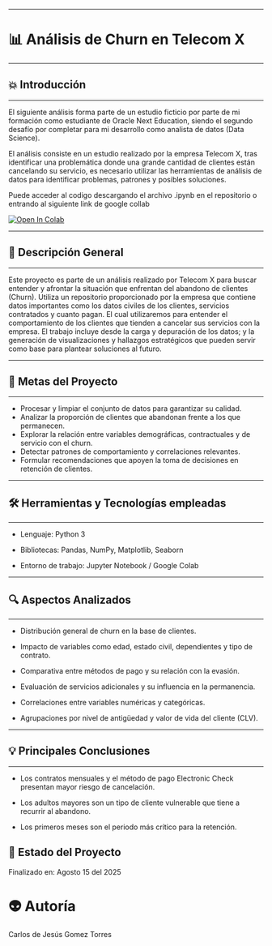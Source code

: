 
---

# 📊 **Análisis de Churn en Telecom X**

---

## :boom: Introducción

---

El siguiente análisis forma parte de un estudio ficticio por parte de mi formación como estudiante de Oracle Next Education, siendo el segundo desafío por completar para mi desarrollo como analista de datos (Data Science). 

El análisis consiste en un estudio realizado por la empresa Telecom X, tras identificar una problemática donde una grande cantidad de clientes están cancelando su servicio, es necesario utilizar las herramientas de análisis de datos para identificar problemas, patrones y posibles soluciones.

Puede acceder al codigo descargando el archivo .ipynb en el repositorio o entrando al siguiente link de google collab

<a target="_blank" href="https://colab.research.google.com/drive/1A5V4XlIvjHKATS1KnVc7q1UDQsPzNyxI?usp=sharing">
  <img src="https://colab.research.google.com/assets/colab-badge.svg" alt="Open In Colab"/>
</a>

---

## 📌 **Descripción General**

---


Este proyecto es parte de un análisis realizado por Telecom X para buscar entender y afrontar la situación que enfrentan del abandono de clientes (Churn). Utiliza un repositorio proporcionado por la empresa que contiene datos importantes como los datos civiles de los clientes, servicios contratados y cuanto pagan. El cual utilizaremos para entender el comportamiento de los clientes que tienden a cancelar sus servicios con la empresa.
El trabajo incluye desde la carga y depuración de los datos; y la generación de visualizaciones y hallazgos estratégicos que pueden servir como base para plantear soluciones al futuro.

---

## 🎯 **Metas del Proyecto**

---

*  Procesar y limpiar el conjunto de datos para garantizar su calidad.
*  Analizar la proporción de clientes que abandonan frente a los que permanecen.
*  Explorar la relación entre variables demográficas, contractuales y de servicio con el churn.
*  Detectar patrones de comportamiento y correlaciones relevantes.
*  Formular recomendaciones que apoyen la toma de decisiones en retención de clientes.
  
---

## 🛠 **Herramientas y Tecnologías empleadas**

---

*  Lenguaje: Python 3

*  Bibliotecas: Pandas, NumPy, Matplotlib, Seaborn

*  Entorno de trabajo: Jupyter Notebook / Google Colab

---

## 🔍 **Aspectos Analizados**

---

*  Distribución general de churn en la base de clientes.

*  Impacto de variables como edad, estado civil, dependientes y tipo de contrato.

*  Comparativa entre métodos de pago y su relación con la evasión.

*  Evaluación de servicios adicionales y su influencia en la permanencia.

*  Correlaciones entre variables numéricas y categóricas.

*  Agrupaciones por nivel de antigüedad y valor de vida del cliente (CLV).

---

## 💡 **Principales Conclusiones**

---

*  Los contratos mensuales y el método de pago Electronic Check presentan mayor riesgo de cancelación.

*  Los adultos mayores son un tipo de cliente vulnerable que tiene a recurrir al abandono.

*  Los primeros meses son el periodo más crítico para la retención.

## 📅 **Estado del Proyecto**

Finalizado en:  Agosto 15 del 2025

# :alien: **Autoría** 
Carlos de Jesús Gomez Torres
